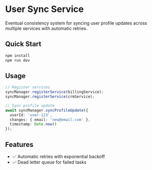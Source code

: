 # User Sync Service

Eventual consistency system for syncing user profile updates across multiple services with automatic retries.

## Quick Start

```bash
npm install
npm run dev
```

## Usage

```typescript
// Register services
syncManager.registerService(billingService);
syncManager.registerService(crmService);

// Sync profile update
await syncManager.syncProfileUpdate({
  userId: 'user-123',
  changes: { email: 'new@email.com' },
  timestamp: Date.now()
});
```

## Features

- ✅ Automatic retries with exponential backoff
- ✅ Dead letter queue for failed tasks